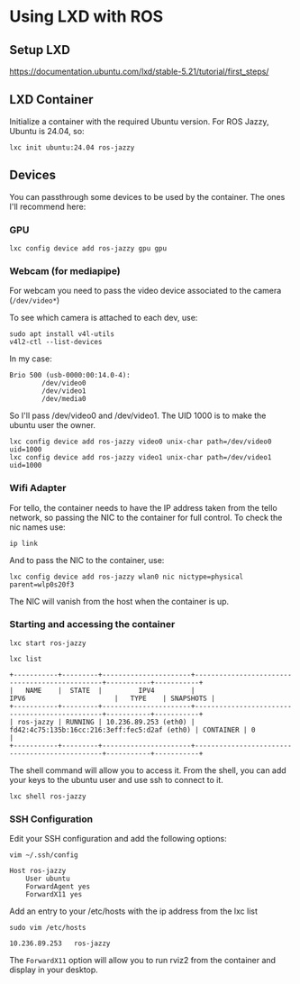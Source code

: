 # Using LXD with ROS

## Setup LXD

https://documentation.ubuntu.com/lxd/stable-5.21/tutorial/first_steps/

## LXD Container

Initialize a container with the required Ubuntu version. For ROS Jazzy, Ubuntu is 24.04, so:

```
lxc init ubuntu:24.04 ros-jazzy 
```

## Devices

You can passthrough some devices to be used by the container. The ones I'll recommend here:

### GPU

```
lxc config device add ros-jazzy gpu gpu
```

### Webcam (for mediapipe)

For webcam you need to pass the video device associated to the camera (`/dev/video*`)

To see which camera is attached to each dev, use:

```
sudo apt install v4l-utils
v4l2-ctl --list-devices
```

In my case:

```
Brio 500 (usb-0000:00:14.0-4):
        /dev/video0
        /dev/video1
        /dev/media0
```

So I'll pass /dev/video0 and /dev/video1. The UID 1000 is to make the ubuntu user the owner.

```
lxc config device add ros-jazzy video0 unix-char path=/dev/video0 uid=1000
lxc config device add ros-jazzy video1 unix-char path=/dev/video1 uid=1000
```

### Wifi Adapter

For tello, the container needs to have the IP address taken from the tello network, so passing the NIC
to the container for full control. To check the nic names use:

```
ip link
```

And to pass the NIC to the container, use:

```
lxc config device add ros-jazzy wlan0 nic nictype=physical parent=wlp0s20f3
```

The NIC will vanish from the host when the container is up.

### Starting and accessing the container

```
lxc start ros-jazzy
```

```
lxc list
```

```
+-----------+---------+----------------------+-----------------------------------------------+-----------+-----------+
|   NAME    |  STATE  |         IPV4         |                     IPV6                      |   TYPE    | SNAPSHOTS |
+-----------+---------+----------------------+-----------------------------------------------+-----------+-----------+
| ros-jazzy | RUNNING | 10.236.89.253 (eth0) | fd42:4c75:135b:16cc:216:3eff:fec5:d2af (eth0) | CONTAINER | 0         |
+-----------+---------+----------------------+-----------------------------------------------+-----------+-----------+
```

The shell command will allow you to access it. From the shell, you can add your keys to the ubuntu
user and use ssh to connect to it.

```
lxc shell ros-jazzy
```


### SSH Configuration

Edit your SSH configuration and add the following options:

```
vim ~/.ssh/config
```

```
Host ros-jazzy
    User ubuntu
    ForwardAgent yes
    ForwardX11 yes
```

Add an entry to your /etc/hosts with the ip address from the lxc list

```
sudo vim /etc/hosts
```

```
10.236.89.253   ros-jazzy
```

The `ForwardX11` option will allow you to run rviz2 from the container and display in your desktop.